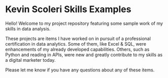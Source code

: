 <H1>Kevin Scoleri Skills Examples</H1>

<p>Hello! Welcome to my project repository featuring some sample work of my skills in data analysis.</p>

<p>These projects are items I have worked on in pursuit of a professional certification in data analytics. Some of them, like Excel & SQL, were enhancements of my already developed capabilities. Others, such as Python and reading in APIs, were new and greatly contribute to my skills as a digital marketer today. </p>

<p>Please let me know if you have any questions about any of these items.</p>

